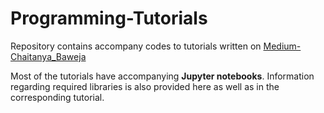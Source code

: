 # Programming-Tutorials
Repository contains accompany codes to tutorials written on [Medium-Chaitanya_Baweja](https://medium.com/@chaitanyabaweja1)

Most of the tutorials have accompanying **Jupyter notebooks**.
Information regarding required libraries is also provided here as well as in the corresponding tutorial.
